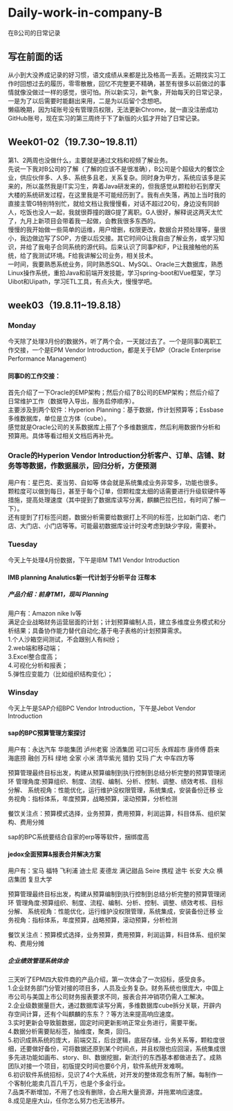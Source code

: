 # Daily-work-in-company-B
在B公司的日常记录
## 写在前面的话
从小到大没养成记录的好习惯，语文成绩从来都是比及格高一丢丢。近期找实习工作时回想过去的履历，零零散散，回忆不完整更不精确，甚至有很多以前做过的事情就像没做过一样的感觉，很可怕。所以新实习，新气象，开始每天的日常记录，一是为了以后需要时能翻出来用，二是为以后留个念想吧。  
懒癌晚期，因为域账号没有管理员权限，无法更新Chrome，就一直没注册成功GitHub账号，现在实习的第三周终于下了新版的火狐才开始了日常记录。  

## Week01-02（19.7.30~19.8.11）
第1、2两周也没做什么，主要就是通过文档和视频了解业务。  
先说一下我对B公司的了解（了解的应该不是很准确），B公司是个超级大的餐饮企业，供应伙伴多、人多、系统多且老，关系复杂。同时身为甲方，系统应该多是买来的，所以虽然我是IT实习生，奔着Java研发来的，但我感觉从颗粒砂石到摩天大楼的系统研发过程，在这里我是不可能经历到了。我有点失落，再加上当时我的直接主管G特别特别忙，就给文档让我慢慢看，对话不超过20句，身边没有同龄人，吃饭也没人一起，我就很莽撞的跟G提了离职。G人很好，解释说这两天太忙了，九月上新项目会带着我一起做，会教我很多东西的。  
慢慢的我开始做一些简单的运维，用户增删，权限更改，数据合并预处理等，量很小，我边做边写了SOP，方便以后交接。其它时间G让我自由了解业务，或学习知识，并给了我电子合同系统的源代码。后来认识了同事P和F，P让我接触他的系统，给了我测试环境。F给我讲解公司业务，相关技术。  
一时间，我要熟悉系统业务，同时熟悉SQL、MySQL、Oracle三大数据库，熟悉Linux操作系统，重拾Java和前端开发技能，学习spring-boot和Vue框架，学习Uibot和Uipath，学习ETL工具，有点头大，慢慢学吧。  

## week03（19.8.11~19.8.18）
### Monday
今天除了处理3月份的数据外，听了两个会，一天就过去了。一个是同事D离职工作交接，一个是EPM Vendor Introduction，都是关于EMP（Oracle Enterprise Performance Management）    
#### 同事D的工作交接：
首先介绍了一下Oracle的EMP架构；然后介绍了B公司的EMP架构；然后介绍了日常维护工作（数据导入导出，服务启停顺序）。  
主要涉及到两个软件：Hyperion Planning：基于数据，作计划预算等；Essbase多维数据库，单位是立方体（cube）。  
感觉就是Oracle公司的关系数据库上搭了个多维数据库，然后利用数据作分析和预算用。具体等看过相关文档后再补充。
### Oracle的Hyperion Vendor Introduction分析客户、订单、店铺、财务等等数据，作数据展示，回归分析，方便预测
用户有：星巴克、麦当劳、自如等
体会就是系统集成业务非常多，功能也很多。颗粒度可以做到每日，甚至于每个订单，但颗粒度太细的话需要进行升级软硬件等措施，提高处理速度（其中提到了数据库读写分离，麒麟巴拉巴拉，有时间了解一下）。  
还有提到了打标签问题，数据分析需要给数据打上不同的标签，比如新门店、老门店、大门店、小门店等等。可能最初数据库设计时没考虑到缺少字段，需要补。  

### Tuesday
今天上午处理4月份数据，下午是IBM TM1 Vendor Introduction
#### IMB planning Analutics新一代计划于分析平台 汪帮本
##### 产品介绍：前身TM1，现叫 Planning
用户有：Amazon nike lv等  
满足企业战略财务运营层面的计划；计划预算编制人员，建立多维度业务模式和分析结果；具备协作能力替代自动化;基于电子表格的计划预算需求。  
1.个人沙箱空间测试，不会跟别人有纠纷；  
2.web端和移动端；  
3.Excel整合度高；  
4.可视化分析和报表；  
5.弹性应变能力（比如组织结构变化）；  

### Winsday
今天上午是SAP介绍BPC Vendor Introduction，下午是Jebot Vendor Introduction
#### sap的BPC预算管理方案探讨
用户有：永达汽车 华能集团 泸州老窖  汾酒集团 可口可乐 永辉超市  康师傅 蔚来 海底捞 融创 万科 绿地 全家 小米 清华紫光 猎豹 艾玛 广大 中车四方等

预算管理最终目标出发，构建从预算编制到执行控制到总结分析完整的预算管理闭环
管理角度:预算组织、制度、流程、编制、分析、控制、调整、绩效考核、目标分解、
系统视角：性能优化，运行维护没权限管理，系统集成，安装备份迁移
业务视角：指标体系，年度预算，战略预算，滚动预算，分析检测

餐饮关注点：预算模式选择，业务预算，费用预算，利润运算，科目体系、组织架构、费用分摊

sap的BPC系统要结合自家的erp等等软件，捆绑度高

#### jedox全面预算&报表合并解决方案
用户有：宝马 福特 飞利浦 迪士尼 麦德龙 满记甜品 Seire 携程 途牛 长安 大众 横店集团 复旦大学

预算管理最终目标出发，构建从预算编制到执行控制到总结分析完整的预算管理闭环
管理角度:预算组织、制度、流程、编制、分析、控制、调整、绩效考核、目标分解、
系统视角：性能优化，运行维护没权限管理，系统集成，安装备份迁移
业务视角：指标体系，年度预算，战略预算，滚动预算，分析检测

餐饮关注点：预算模式选择，业务预算，费用预算，利润运算，科目体系、组织架构、费用分摊


##### 企业绩效管理系统体会
三天听了EPM四大软件商的产品介绍，第一次体会了一次招标，感受良多。  
1.企业财务部门分管对接的项目多，人员及业务复杂。财务系统也很庞大，中国上市公司与美国上市公司财务报表要求不同，报表合并冲销项仍需人工解决。  
2.企业级数据量巨大，通过数据库读写分离，多维数据库cube拆分关联，开辟内存空间计算，还有个叫麒麟的东东？？等方法来提高响应速度。  
3.实时更新会导致脏数据，固定时间更新影响正常业务进行，需要平衡。  
4.数据分析需要贴标签，抽维度，聚类，回归。  
5.初识成熟系统的庞大，前端交互，后台逻辑，底层存储，业务关系等，颗粒度很细，还要做好备份，可将数据还原到某个时间点，并且权限也应回滚，系统集成很多先进功能如画布、story、BI、数据挖掘，新流行的东西基本都做进去了。成熟团队对接一个项目，初版提交时间也要6个月，软件系统开发难啊。   
6.初识软件系统招标，见识了4个大系统，对开发的整体观念有所了解。每制作一个客制化能卖几百几千万，也是个多金行业。  
7.品类不断增加，不用了也没有删除，会占用大量资源，并拖累响应速度。  
8.成见是座大山，任你怎么努力也无法移开。  
